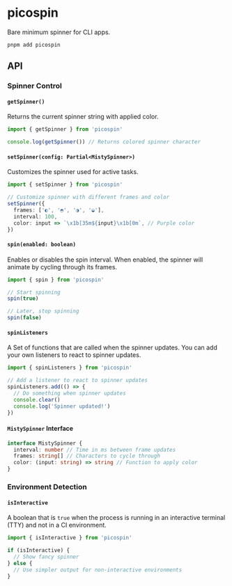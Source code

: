 # picospin

Bare minimum spinner for CLI apps.

```
pnpm add picospin
```

## API

### Spinner Control

#### `getSpinner()`

Returns the current spinner string with applied color.

```ts
import { getSpinner } from 'picospin'

console.log(getSpinner()) // Returns colored spinner character
```

#### `setSpinner(config: Partial<MistySpinner>)`

Customizes the spinner used for active tasks.

```ts
import { setSpinner } from 'picospin'

// Customize spinner with different frames and color
setSpinner({
  frames: ['◐', '◓', '◑', '◒'],
  interval: 100,
  color: input => `\x1b[35m${input}\x1b[0m`, // Purple color
})
```

#### `spin(enabled: boolean)`

Enables or disables the spin interval. When enabled, the spinner will animate by cycling through its frames.

```ts
import { spin } from 'picospin'

// Start spinning
spin(true)

// Later, stop spinning
spin(false)
```

#### `spinListeners`

A Set of functions that are called when the spinner updates. You can add your own listeners to react to spinner updates.

```ts
import { spinListeners } from 'picospin'

// Add a listener to react to spinner updates
spinListeners.add(() => {
  // Do something when spinner updates
  console.clear()
  console.log('Spinner updated!')
})
```

#### `MistySpinner` Interface

```ts
interface MistySpinner {
  interval: number // Time in ms between frame updates
  frames: string[] // Characters to cycle through
  color: (input: string) => string // Function to apply color
}
```

### Environment Detection

#### `isInteractive`

A boolean that is `true` when the process is running in an interactive terminal (TTY) and not in a CI environment.

```ts
import { isInteractive } from 'picospin'

if (isInteractive) {
  // Show fancy spinner
} else {
  // Use simpler output for non-interactive environments
}
```

